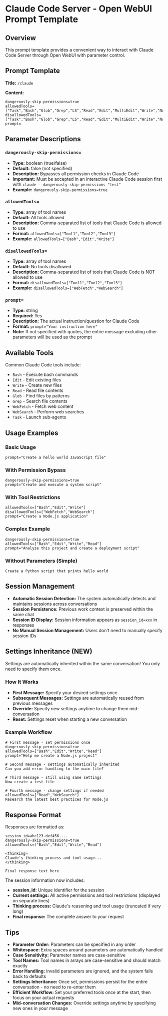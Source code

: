 # Claude Code Server - Open WebUI Prompt Template

## Overview

This prompt template provides a convenient way to interact with Claude Code Server through Open WebUI with parameter control.

## Prompt Template

**Title:** `/claude`

**Content:**
```
dangerously-skip-permissions=true
allowedTools=["Task","Bash","Glob","Grep","LS","Read","Edit","MultiEdit","Write","NotebookRead","NotebookEdit","WebFetch","TodoRead","TodoWrite","WebSearch"]
disallowedTools=["Task","Bash","Glob","Grep","LS","Read","Edit","MultiEdit","Write","NotebookRead","NotebookEdit","WebFetch","TodoRead","TodoWrite","WebSearch"]
prompt=
```

## Parameter Descriptions

### `dangerously-skip-permissions=`
- **Type:** boolean (true/false)
- **Default:** false (not specified)
- **Description:** Bypasses all permission checks in Claude Code
- **Important:** Must be accepted in an interactive Claude Code session first with `claude --dangerously-skip-permissions "test"`
- **Example:** `dangerously-skip-permissions=true`

### `allowedTools=`
- **Type:** array of tool names
- **Default:** All tools allowed
- **Description:** Comma-separated list of tools that Claude Code is allowed to use
- **Format:** `allowedTools=["Tool1","Tool2","Tool3"]`
- **Example:** `allowedTools=["Bash","Edit","Write"]`

### `disallowedTools=`
- **Type:** array of tool names  
- **Default:** No tools disallowed
- **Description:** Comma-separated list of tools that Claude Code is NOT allowed to use
- **Format:** `disallowedTools=["Tool1","Tool2","Tool3"]`
- **Example:** `disallowedTools=["WebFetch","WebSearch"]`

### `prompt=`
- **Type:** string
- **Required:** Yes
- **Description:** The actual instruction/question for Claude Code
- **Format:** `prompt="Your instruction here"`
- **Note:** If not specified with quotes, the entire message excluding other parameters will be used as the prompt

## Available Tools

Common Claude Code tools include:
- `Bash` - Execute bash commands
- `Edit` - Edit existing files
- `Write` - Create new files
- `Read` - Read file contents
- `Glob` - Find files by patterns
- `Grep` - Search file contents
- `WebFetch` - Fetch web content
- `WebSearch` - Perform web searches
- `Task` - Launch sub-agents

## Usage Examples

### Basic Usage
```
prompt="Create a hello world JavaScript file"
```

### With Permission Bypass
```
dangerously-skip-permissions=true
prompt="Create and execute a system script"
```

### With Tool Restrictions
```
allowedTools=["Bash","Edit","Write"]
disallowedTools=["WebFetch","WebSearch"]
prompt="Create a Node.js application"
```

### Complex Example
```
dangerously-skip-permissions=true
allowedTools=["Bash","Edit","Write","Read"]
prompt="Analyze this project and create a deployment script"
```

### Without Parameters (Simple)
```
Create a Python script that prints hello world
```

## Session Management

- **Automatic Session Detection:** The system automatically detects and maintains sessions across conversations
- **Session Persistence:** Previous work context is preserved within the same chat
- **Session ID Display:** Session information appears as `session_id=xxx` in responses
- **No Manual Session Management:** Users don't need to manually specify session IDs

## Settings Inheritance (NEW)

Settings are automatically inherited within the same conversation! You only need to specify them once.

### How It Works
- **First Message:** Specify your desired settings once
- **Subsequent Messages:** Settings are automatically reused from previous messages
- **Override:** Specify new settings anytime to change them mid-conversation
- **Reset:** Settings reset when starting a new conversation

### Example Workflow
```
# First message - set permissions once
dangerously-skip-permissions=true
allowedTools=["Bash","Edit","Write","Read"]
prompt="Help me create a Node.js project"

# Second message - settings automatically inherited
Can you add error handling to the main file?

# Third message - still using same settings
Now create a test file

# Fourth message - change settings if needed
allowedTools=["Read","WebSearch"]
Research the latest best practices for Node.js
```

## Response Format

Responses are formatted as:
```
session_id=abc123-def456-...
dangerously-skip-permissions=true
allowedTools=["Bash","Edit","Write","Read"]

<thinking>
Claude's thinking process and tool usage...
</thinking>

Final response text here
```

The session information now includes:
- **session_id:** Unique identifier for the session
- **Current settings:** All active permissions and tool restrictions (displayed on separate lines)
- **Thinking process:** Claude's reasoning and tool usage (truncated if very long)
- **Final response:** The complete answer to your request
## Tips

- **Parameter Order:** Parameters can be specified in any order
- **Whitespace:** Extra spaces around parameters are automatically handled
- **Case Sensitivity:** Parameter names are case-sensitive
- **Tool Names:** Tool names in arrays are case-sensitive and should match exactly
- **Error Handling:** Invalid parameters are ignored, and the system falls back to defaults
- **Settings Inheritance:** Once set, permissions persist for the entire conversation - no need to re-enter them
- **Efficient Workflow:** Set your preferred tools once at the start, then focus on your actual requests
- **Mid-conversation Changes:** Override settings anytime by specifying new ones in your message
